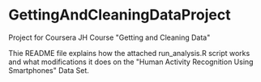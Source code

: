 # GettingAndCleaningDataProject
Project for Coursera JH Course "Getting and Cleaning Data"

Thie README file explains how the attached run_analysis.R script works and what modifications it does on the "Human Activity Recognition Using Smartphones" Data Set.


